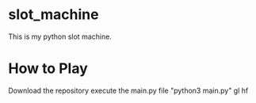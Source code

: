 # slot_machine
This is my python slot machine. 
# How to Play
Download the repository
execute the main.py file "python3 main.py"
gl hf
